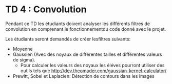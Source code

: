 # TD 4 : Convolution

Pendant ce TD les étudiants doivent analyser les différents filtres de convolution en comprenant le fonctionnementdu code donné avec le projet.

Les étudiants seront demandés de créer lesfiltres suivants:

* Moyenne
* Gaussien (Avec des noyaux de différentes tailles et différentes valeurs de sigma).
  * Pour calculer les valeurs des noyaux les éléves pourront utiliser des outils tels que http://dev.theomader.com/gaussian-kernel-calculator/
* Prewitt, Sobel et Laplacien: Détection de contours dans les images